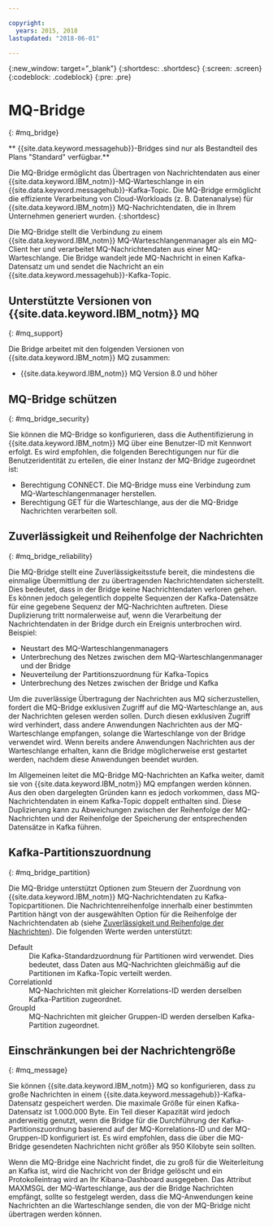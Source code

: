```yaml
---

copyright:
  years: 2015, 2018
lastupdated: "2018-06-01"

---
```


{:new_window: target="_blank"}
{:shortdesc: .shortdesc}
{:screen: .screen}
{:codeblock: .codeblock}
{:pre: .pre}

# MQ-Bridge
{: #mq_bridge}

** {{site.data.keyword.messagehub}}-Bridges sind nur als Bestandteil des Plans "Standard" verfügbar.**
<br/>

Die MQ-Bridge ermöglicht das Übertragen von Nachrichtendaten aus einer {{site.data.keyword.IBM_notm}}-MQ-Warteschlange
in ein {{site.data.keyword.messagehub}}-Kafka-Topic. Die MQ-Bridge ermöglicht die effiziente Verarbeitung von Cloud-Workloads (z. B. Datenanalyse) für {{site.data.keyword.IBM_notm}} MQ-Nachrichtendaten, die in Ihrem Unternehmen generiert wurden.
 {:shortdesc}

Die MQ-Bridge stellt die Verbindung zu einem {{site.data.keyword.IBM_notm}} MQ-Warteschlangenmanager als ein MQ-Client her und verarbeitet MQ-Nachrichtendaten aus einer MQ-Warteschlange. Die Bridge wandelt jede MQ-Nachricht in einen Kafka-Datensatz um und sendet die Nachricht an ein {{site.data.keyword.messagehub}}-Kafka-Topic.

## Unterstützte Versionen von {{site.data.keyword.IBM_notm}} MQ
{: #mq_support}

Die Bridge arbeitet mit den folgenden Versionen von {{site.data.keyword.IBM_notm}} MQ zusammen:

* {{site.data.keyword.IBM_notm}} MQ Version 8.0 und höher

## MQ-Bridge schützen
{: #mq_bridge_security}

Sie können die MQ-Bridge so konfigurieren, dass die Authentifizierung in {{site.data.keyword.IBM_notm}} MQ über eine Benutzer-ID mit Kennwort erfolgt. Es wird empfohlen, die folgenden Berechtigungen nur für die Benutzeridentität zu erteilen, die einer Instanz der MQ-Bridge zugeordnet ist:

* Berechtigung CONNECT. Die MQ-Bridge muss eine Verbindung zum MQ-Warteschlangenmanager herstellen.
* Berechtigung GET für die Warteschlange, aus der die MQ-Bridge Nachrichten verarbeiten soll.

## Zuverlässigkeit und Reihenfolge der Nachrichten
{: #mq_bridge_reliability}

Die MQ-Bridge stellt eine Zuverlässigkeitsstufe bereit, die mindestens die einmalige
Übermittlung der zu übertragenden Nachrichtendaten sicherstellt. Dies bedeutet, dass in der Bridge keine
Nachrichtendaten verloren gehen. Es können jedoch gelegentlich doppelte Sequenzen der Kafka-Datensätze
für eine gegebene Sequenz der MQ-Nachrichten auftreten. Diese Duplizierung tritt normalerweise auf, wenn
die Verarbeitung der Nachrichtendaten in der Bridge durch ein Ereignis unterbrochen wird. Beispiel:

* Neustart des MQ-Warteschlangenmanagers
* Unterbrechung des Netzes zwischen dem MQ-Warteschlangenmanager und der Bridge
* Neuverteilung der Partitionszuordnung für Kafka-Topics
* Unterbrechung des Netzes zwischen der Bridge und Kafka

Um die zuverlässige Übertragung der Nachrichten aus MQ sicherzustellen, fordert die MQ-Bridge
exklusiven Zugriff auf die MQ-Warteschlange an, aus der Nachrichten gelesen werden sollen. Durch diesen exklusiven Zugriff
wird verhindert, dass andere Anwendungen Nachrichten aus der MQ-Warteschlange empfangen, solange die Warteschlange
von der Bridge verwendet wird. Wenn bereits andere Anwendungen Nachrichten aus der Warteschlange erhalten, kann die
Bridge möglicherweise erst gestartet werden, nachdem diese Anwendungen beendet wurden.

Im Allgemeinen leitet die MQ-Bridge MQ-Nachrichten an Kafka weiter, damit sie von {{site.data.keyword.IBM_notm}} MQ empfangen werden können. Aus den oben dargelegten Gründen kann es jedoch vorkommen, dass MQ-Nachrichtendaten in einem Kafka-Topic doppelt enthalten sind. Diese Duplizierung kann zu Abweichungen zwischen der Reihenfolge der MQ-Nachrichten und der Reihenfolge der Speicherung der entsprechenden Datensätze in Kafka führen.

## Kafka-Partitionszuordnung
{: #mq_bridge_partition}

Die MQ-Bridge unterstützt Optionen zum Steuern der Zuordnung von {{site.data.keyword.IBM_notm}} MQ-Nachrichtendaten zu Kafka-Topicpartitionen. Die Nachrichtenreihenfolge innerhalb einer bestimmten Partition hängt von der ausgewählten Option für die Reihenfolge der Nachrichtendaten ab (siehe [Zuverlässigkeit und Reihenfolge der Nachrichten](#mq_bridge_reliability)). Die folgenden Werte werden unterstützt:
<dl><dt>Default</dt>
<dd>Die Kafka-Standardzuordnung für Partitionen wird verwendet. Dies bedeutet, dass Daten aus MQ-Nachrichten
gleichmäßig auf die Partitionen im Kafka-Topic verteilt werden.</dd>
<dt>CorrelationId</dt>
<dd>MQ-Nachrichten mit gleicher Korrelations-ID werden derselben Kafka-Partition zugeordnet.</dd>
<dt>GroupId</dt>
<dd>MQ-Nachrichten mit gleicher Gruppen-ID werden derselben Kafka-Partition zugeordnet.
</dd>
</dl>

## Einschränkungen bei der Nachrichtengröße
{: #mq_message}

Sie können {{site.data.keyword.IBM_notm}} MQ so konfigurieren, dass zu große Nachrichten in einem {{site.data.keyword.messagehub}}-Kafka-Datensatz gespeichert werden. Die maximale
Größe für einen Kafka-Datensatz ist 1.000.000 Byte. Ein Teil dieser Kapazität wird jedoch anderweitig genutzt, wenn die Bridge für die
Durchführung der Kafka-Partitionszuordnung basierend auf der MQ-Korrelations-ID und der MQ-Gruppen-ID konfiguriert ist. Es wird empfohlen, dass die über die MQ-Bridge gesendeten Nachrichten nicht größer als 950 Kilobyte sein sollten.

Wenn die MQ-Bridge eine Nachricht findet, die zu groß für die Weiterleitung an Kafka ist, wird die
Nachricht von der Bridge gelöscht und ein Protokolleintrag wird an Ihr Kibana-Dashboard ausgegeben. Das Attribut MAXMSGL
der MQ-Warteschlange, aus der die Bridge Nachrichten empfängt, sollte so festgelegt werden, dass die MQ-Anwendungen
keine Nachrichten an die Warteschlange senden, die von der MQ-Bridge nicht übertragen werden können.
